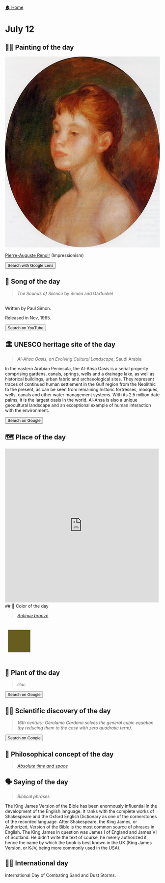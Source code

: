 
[🏠 Home](../../index.md)

# July 12

## 🧑‍🎨 Painting of the day

<img width="600" src="../img/Pierre-Auguste_Renoir_6.jpg">

[Pierre-Auguste Renoir](http://en.wikipedia.org/wiki/Pierre-Auguste_Renoir) (Impressionism)

<button class="btn btn-success"
onclick=" window.open('https://lens.google.com/uploadbyurl?url=https://iretes.github.io/one-a-day/data/img/Pierre-Auguste_Renoir_6.jpg','_blank')">
Search with Google Lens
</button>

## 🎼 Song of the day

> *The Sounds of Silence*
by Simon and Garfunkel

<br />Written by Paul Simon.

Released in Nov, 1965.

<button class="btn btn-success"
onclick=" window.open('http://www.youtube.com/search?q=The Sounds of Silence by Simon and Garfunkel','_blank')">
Search on YouTube
</button>

## 🏛️ UNESCO heritage site of the day

> *Al-Ahsa Oasis, an Evolving Cultural Landscape*, Saudi Arabia

<p>In the eastern Arabian Peninsula, the Al-Ahsa Oasis is a serial property comprising gardens, canals, springs, wells and a drainage lake, as well as historical buildings, urban fabric and archaeological sites. They represent traces of continued human settlement in the Gulf region from the Neolithic to the present, as can be seen from remaining historic fortresses, mosques, wells, canals and other water management systems. With its 2.5 million date palms, it is the largest oasis in the world. Al-Ahsa is also a unique geocultural landscape and an exceptional example of human interaction with the environment.</p>

<button class="btn btn-success"
onclick=" window.open('http://www.google.com/search?q=Al-Ahsa Oasis, an Evolving Cultural Landscape','_blank')">
Search on Google
</button>

## 🗺️ Place of the day

<iframe
src="https://www.mapcrunch.com"
name="mapcrunch"
width="500"
height="500"
allowTransparency="true"
scrolling="no"
frameborder="0"
>
</iframe>
## 🎨 Color of the day

> *[Antique bronze](https://en.wikipedia.org/wiki/Antique_bronze)*

<div style="color:#665D1E; font-size: 100px;">&#9632;</div>

## 🌿 Plant of the day

> *lilac*

<button class="btn btn-success"
onclick=" window.open('http://www.google.com/search?q=lilac','_blank')">
Search on Google
</button>

## 🧑‍🔬 Scientific discovery of the day

> *16th century: Gerolamo Cardano solves the general cubic equation (by reducing them to the case with zero quadratic term).*

<button class="btn btn-success"
onclick=" window.open('http://www.google.com/search?q=16th century: Gerolamo Cardano solves the general cubic equation (by reducing them to the case with zero quadratic term).','_blank')">
Search on Google
</button>

## 💭 Philosophical concept of the day

> *[Absolute time and space](https://en.wikipedia.org/wiki/Absolute_time_and_space)*

## 🗣️ Saying of the day

> *Biblical phrases*


The King James Version of the Bible has been enormously influential in the development of the English language. It ranks with the complete works of Shakespeare and the Oxford English Dictionary as one of the cornerstones of the recorded language. After Shakespeare, the King James, or Authorized, Version of the Bible is the most common source of phrases in English. The King James in question was James I of England and James VI of Scotland. He didn't write the text of course, he merely authorized it, hence the name by which the book is best known in the UK (King James Version, or KJV, being more commonly used in the USA).



## 🏳️‍🌈 International day

International Day of Combating Sand and Dust Storms.